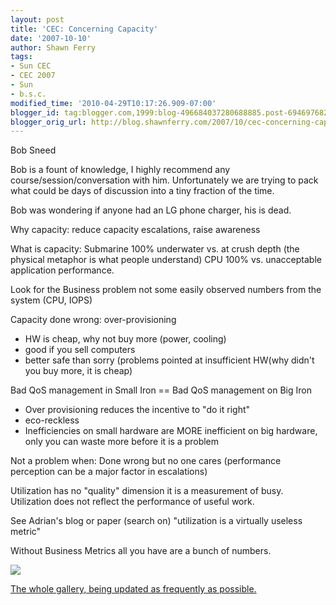 ```yaml
---
layout: post
title: 'CEC: Concerning Capacity'
date: '2007-10-10'
author: Shawn Ferry
tags:
- Sun CEC
- CEC 2007
- Sun
- b.s.c.
modified_time: '2010-04-29T10:17:26.909-07:00'
blogger_id: tag:blogger.com,1999:blog-496684037280688885.post-6946976822167990009
blogger_orig_url: http://blog.shawnferry.com/2007/10/cec-concerning-capacity.html
---
```


Bob Sneed

Bob is a fount of knowledge, I highly recommend any
course/session/conversation with him. Unfortunately we are trying to pack what
could be days of discussion into a tiny fraction of the time.

Bob was wondering if anyone had an LG phone charger, his is dead.

Why capacity: reduce capacity escalations, raise awareness

What is capacity: Submarine 100% underwater vs. at crush depth (the physical
metaphor is what people understand) CPU 100% vs. unacceptable application
performance.

Look for the Business problem not some easily observed numbers from the system
(CPU, IOPS)

Capacity done wrong: over-provisioning

  * HW is cheap, why not buy more (power, cooling)
  * good if you sell computers
  * better safe than sorry (problems pointed at insufficient HW(why didn't you buy more, it is cheap)

Bad QoS management in Small Iron == Bad QoS management on Big Iron

  * Over provisioning reduces the incentive to "do it right"
  * eco-reckless
  * Inefficiencies on small hardware are MORE inefficient on big hardware, only you can waste more before it is a problem

Not a problem when: Done wrong but no one cares (performance perception can be
a major factor in escalations)

Utilization has no "quality" dimension it is a measurement of busy.
Utilization does not reflect the performance of useful work.

See Adrian's blog or paper (search on) "utilization is a virtually useless
metric"

Without Business Metrics all you have are a bunch of numbers.

![](http://lalartu.smugmug.com/photos/206520410-S.jpg)  

[The whole gallery, being updated as frequently as
possible.](http://lalartu.smugmug.com/gallery/3612295#P-3-15 "Sun CEC 2007
Gallery" )  

